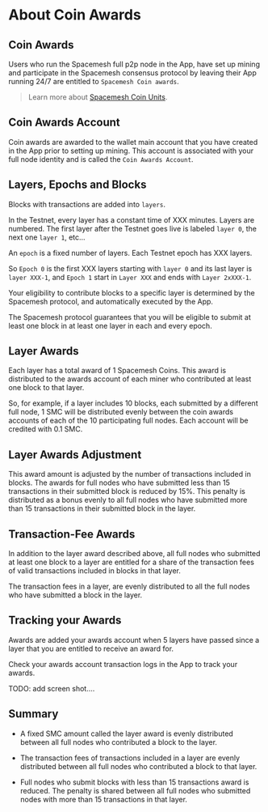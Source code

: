 # About Coin Awards

## Coin Awards
Users who run the Spacemesh full p2p node in the App, have set up mining and participate in the Spacemesh consensus protocol by leaving their App running 24/7 are entitled to `Spacemesh Coin awards`.

> Learn more about [Spacemesh Coin Units](smc.md).

## Coin Awards Account

Coin awards are awarded to the wallet main account that you have created in the App prior to setting up mining. This account is associated with your full node identity and is called the `Coin Awards Account`.

## Layers, Epochs and Blocks
Blocks with transactions are added into `layers`.

In the Testnet, every layer has a constant time of XXX minutes.
Layers are numbered. The first layer after the Testnet goes live is  labeled `layer 0`, the next one `layer 1`, etc...

An `epoch` is a fixed number of layers. Each Testnet epoch has XXX layers.

So `Epoch 0` is the first XXX layers starting with `layer 0` and its last layer is `layer XXX-1`, and `Epoch 1` start in `Layer XXX` and ends with `Layer 2xXXX-1`.

Your eligibility to contribute blocks to a specific layer is determined by the Spacemesh protocol, and automatically executed by the App.

The Spacemesh protocol guarantees that you will be eligible to submit at least one block in at least one layer in each and every epoch.

## Layer Awards
Each layer has a total award of 1 Spacemesh Coins. This award is distributed to the awards account of each miner who contributed at least one block to that layer.

So, for example, if a layer includes 10 blocks, each submitted by a different full node, 1 SMC will be distributed evenly between the coin awards accounts of each of the 10 participating full nodes. Each account will be credited with 0.1 SMC.

## Layer Awards Adjustment
This award amount is adjusted by the number of transactions included in blocks. The awards for full nodes who have submitted less than 15 transactions in their submitted block is reduced by 15%. This penalty is distributed as a bonus evenly to all full nodes who have submitted more than 15 transactions in their submitted block in the layer.

## Transaction-Fee Awards
In addition to the layer award described above, all full nodes who submitted at least one block to a layer are entitled for a share of the transaction fees of valid transactions included in blocks in that layer.

The transaction fees in a layer, are evenly distributed to all the full nodes who have submitted a block in the layer.

## Tracking your Awards
Awards are added your awards account when 5 layers have passed since a layer that you are entitled to receive an award  for.

Check your awards account transaction logs in the App to track your awards.

TODO: add screen shot....

## Summary

- A fixed SMC amount called the layer award is evenly distributed between all full nodes who contributed a block to the layer.

- The transaction fees of transactions included in a layer are evenly distributed between all full nodes who contributed a block to that layer.

- Full nodes who submit blocks with less than 15 transactions award is reduced. The penalty is shared between all full nodes who submitted nodes with more than 15 transactions in that layer.
